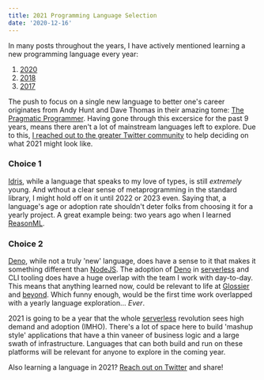 ```yaml
---
title: 2021 Programming Language Selection
date: '2020-12-16'
---
```


In many posts throughout the years,
I have actively mentioned learning a new programming language every year:

1. [2020][2020]
1. [2018][2018]
1. [2017][2017]

The push to focus on a single new language to better one's career originates from Andy Hunt and Dave Thomas in their amazing tome:
[The Pragmatic Programmer][prag].
Having gone through this excersice for the past 9 years,
means there aren't a lot of mainstream languages left to explore.
Due to this,
[I reached out to the greater Twitter community][twit] to help deciding on what 2021 might look like.

### Choice 1

[Idris][idr], while a language that speaks to my love of types,
is still _extremely_ young.
And wthout a clear sense of metaprogramming in the standard library,
I might hold off on it until 2022 or 2023 even.
Saying that,
a language's age or adoption rate shouldn't deter folks from choosing it for a yearly project.
A great example being:
two years ago when I learned [ReasonML][reason].

### Choice 2

[Deno][deno],
while not a truly 'new' language,
does have a sense to it that makes it something different than [NodeJS][node].
The adoption of [Deno][deno] in [serverless][slss] and CLI tooling does have a huge overlap with the team I work with day-to-day.
This means that anything learned now,
could be relevant to life at [Glossier][glos] and [beyond][nete].
Which funny enough,
would be the first time work overlapped with a yearly language exploration... _Ever_.

2021 is going to be a year that the whole [serverless][slss] revolution sees high demand and adoption (IMHO).
There's a lot of space here to build 'mashup style' applications that have a thin vaneer of business logic and
a large swath of infrastructure.
Languages that can both build and run on these platforms will be relevant for anyone to explore in the coming year.

Also learning a language in 2021? [Reach out on Twitter][coms] and share!

[2020]: https://cloudbacon.com/posts/2020-05-26-new-language-for-2020/
[2018]: https://cloudbacon.com/posts/2018-09-13-brainstorming-new-posts/
[2017]: https://cloudbacon.com/posts/2017-09-19-the-easiest-way-to-be-a-better-developer/
[prag]: https://pragprog.com/titles/tpp20/the-pragmatic-programmer-20th-anniversary-edition/
[twit]: https://twitter.com/braidn/status/1338310320251691008
[idr]: https://www.idris-lang.org/
[reason]: https://reasonml.github.io/
[deno]: https://deno.land/
[glos]: https://www.glossier.com/
[nete]: https://www.netlify.com/products/edge/
[node]: https://nodejs.org/en/
[slss]: https://en.wikipedia.org/wiki/Serverless_computing
[coms]: https://twitter.com/braidn

